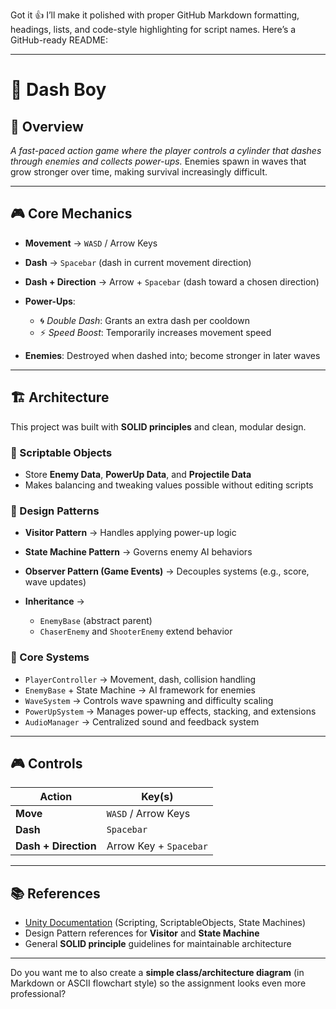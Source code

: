 Got it 👍 I’ll make it polished with proper GitHub Markdown formatting, headings, lists, and code-style highlighting for script names. Here’s a GitHub-ready README:

---

# 🚀 Dash Boy

## 📖 Overview

*A fast-paced action game where the player controls a cylinder that dashes through enemies and collects power-ups.*
Enemies spawn in waves that grow stronger over time, making survival increasingly difficult.

---

## 🎮 Core Mechanics

* **Movement** → `WASD` / Arrow Keys
* **Dash** → `Spacebar` (dash in current movement direction)
* **Dash + Direction** → Arrow + `Spacebar` (dash toward a chosen direction)
* **Power-Ups**:

  * 🌀 *Double Dash*: Grants an extra dash per cooldown
  * ⚡ *Speed Boost*: Temporarily increases movement speed
* **Enemies**: Destroyed when dashed into; become stronger in later waves

---

## 🏗️ Architecture

This project was built with **SOLID principles** and clean, modular design.

### 🔹 Scriptable Objects

* Store **Enemy Data**, **PowerUp Data**, and **Projectile Data**
* Makes balancing and tweaking values possible without editing scripts

### 🔹 Design Patterns

* **Visitor Pattern** → Handles applying power-up logic
* **State Machine Pattern** → Governs enemy AI behaviors
* **Observer Pattern (Game Events)** → Decouples systems (e.g., score, wave updates)
* **Inheritance** →

  * `EnemyBase` (abstract parent)
  * `ChaserEnemy` and `ShooterEnemy` extend behavior

### 🔹 Core Systems

* `PlayerController` → Movement, dash, collision handling
* `EnemyBase` + State Machine → AI framework for enemies
* `WaveSystem` → Controls wave spawning and difficulty scaling
* `PowerUpSystem` → Manages power-up effects, stacking, and extensions
* `AudioManager` → Centralized sound and feedback system

---

## 🎮 Controls

| Action               | Key(s)                 |
| -------------------- | ---------------------- |
| **Move**             | `WASD` / Arrow Keys    |
| **Dash**             | `Spacebar`             |
| **Dash + Direction** | Arrow Key + `Spacebar` |

---

## 📚 References

* [Unity Documentation](https://docs.unity3d.com/) (Scripting, ScriptableObjects, State Machines)
* Design Pattern references for **Visitor** and **State Machine**
* General **SOLID principle** guidelines for maintainable architecture

---

Do you want me to also create a **simple class/architecture diagram** (in Markdown or ASCII flowchart style) so the assignment looks even more professional?
